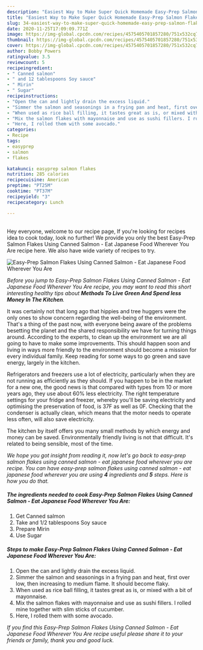 ```yaml
---
description: "Easiest Way to Make Super Quick Homemade Easy-Prep Salmon Flakes Using Canned Salmon - Eat Japanese Food Wherever You Are"
title: "Easiest Way to Make Super Quick Homemade Easy-Prep Salmon Flakes Using Canned Salmon - Eat Japanese Food Wherever You Are"
slug: 34-easiest-way-to-make-super-quick-homemade-easy-prep-salmon-flakes-using-canned-salmon-eat-japanese-food-wherever-you-are
date: 2020-11-25T17:09:09.771Z
image: https://img-global.cpcdn.com/recipes/4575405701857280/751x532cq70/easy-prep-salmon-flakes-using-canned-salmon-eat-japanese-food-wherever-you-are-recipe-main-photo.jpg
thumbnail: https://img-global.cpcdn.com/recipes/4575405701857280/751x532cq70/easy-prep-salmon-flakes-using-canned-salmon-eat-japanese-food-wherever-you-are-recipe-main-photo.jpg
cover: https://img-global.cpcdn.com/recipes/4575405701857280/751x532cq70/easy-prep-salmon-flakes-using-canned-salmon-eat-japanese-food-wherever-you-are-recipe-main-photo.jpg
author: Bobby Powers
ratingvalue: 3.5
reviewcount: 5
recipeingredient:
- " Canned salmon"
- " and 12 tablespoons Soy sauce"
- " Mirin"
- " Sugar"
recipeinstructions:
- "Open the can and lightly drain the excess liquid."
- "Simmer the salmon and seasonings in a frying pan and heat, first over low, then increasing to medium flame. It should become flaky."
- "When used as rice ball filling, it tastes great as is, or mixed with a bit of mayonnaise."
- "Mix the salmon flakes with mayonnaise and use as sushi fillers. I rolled mine together with slim sticks of cucumber."
- "Here, I rolled them with some avocado."
categories:
- Recipe
tags:
- easyprep
- salmon
- flakes

katakunci: easyprep salmon flakes 
nutrition: 285 calories
recipecuisine: American
preptime: "PT25M"
cooktime: "PT37M"
recipeyield: "3"
recipecategory: Lunch

---
```

<br>
Hey everyone, welcome to our recipe page, If you're looking for recipes idea to cook today, look no further! We provide you only the best Easy-Prep Salmon Flakes Using Canned Salmon - Eat Japanese Food Wherever You Are recipe here. We also have wide variety of recipes to try.
<br>


![Easy-Prep Salmon Flakes Using Canned Salmon - Eat Japanese Food Wherever You Are](https://img-global.cpcdn.com/recipes/4575405701857280/751x532cq70/easy-prep-salmon-flakes-using-canned-salmon-eat-japanese-food-wherever-you-are-recipe-main-photo.jpg)

<i>Before you jump to Easy-Prep Salmon Flakes Using Canned Salmon - Eat Japanese Food Wherever You Are recipe, you may want to read this short interesting healthy tips about 
<strong>Methods To Live Green And Spend less Money In The Kitchen</strong>.</i>
</br>

It was certainly not that long ago that hippies and tree huggers were the only ones to show concern regarding the well-being of the environment. That's a thing of the past now, with everyone being aware of the problems besetting the planet and the shared responsibility we have for turning things around. According to the experts, to clean up the environment we are all going to have to make some improvements. This should happen soon and living in ways more friendly to the environment should become a mission for every individual family. Keep reading for some ways to go green and save energy, largely in the kitchen.

Refrigerators and freezers use a lot of electricity, particularly when they are not running as efficiently as they should. If you happen to be in the market for a new one, the good news is that compared with types from 10 or more years ago, they use about 60% less electricity. The right temperature settings for your fridge and freezer, whereby you'll be saving electricity and optimising the preservation of food, is 37F as well as 0F. Checking that the condenser is actually clean, which means that the motor needs to operate less often, will also save electricity.

The kitchen by itself offers you many small methods by which energy and money can be saved. Environmentally friendly living is not that difficult. It's related to being sensible, most of the time.


<i>We hope you got insight from reading it, now let's go back to easy-prep salmon flakes using canned salmon - eat japanese food wherever you are recipe. You can have easy-prep salmon flakes using canned salmon - eat japanese food wherever you are using <strong>4</strong> ingredients and <strong>5</strong> steps. Here is how you do that.
</i>

##### The ingredients needed to cook Easy-Prep Salmon Flakes Using Canned Salmon - Eat Japanese Food Wherever You Are:

1. Get  Canned salmon
1. Take  and 1/2 tablespoons Soy sauce
1. Prepare  Mirin
1. Use  Sugar


##### Steps to make Easy-Prep Salmon Flakes Using Canned Salmon - Eat Japanese Food Wherever You Are:

1. Open the can and lightly drain the excess liquid.
1. Simmer the salmon and seasonings in a frying pan and heat, first over low, then increasing to medium flame. It should become flaky.
1. When used as rice ball filling, it tastes great as is, or mixed with a bit of mayonnaise.
1. Mix the salmon flakes with mayonnaise and use as sushi fillers. I rolled mine together with slim sticks of cucumber.
1. Here, I rolled them with some avocado.


<i>If you find this Easy-Prep Salmon Flakes Using Canned Salmon - Eat Japanese Food Wherever You Are recipe useful please share it to your friends or family, thank you and good luck.</i>
